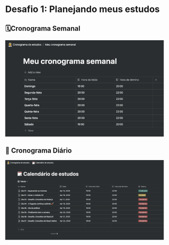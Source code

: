 # Desafio 1: Planejando meus estudos

## 🗓Cronograma Semanal
![Cronograma Semanal](assets/images/cronograma-semanal.png)

## 📅 Cronograma Diário
![Cronograma Diário](assets/images/calendario-de-estudos.png)